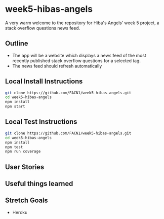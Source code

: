 # week5-hibas-angels
A very warm welcome to the repository for Hiba's Angels' week 5 project, a stack overflow questions news feed.

## Outline
- The app will be a website which displays a news feed of the most recently published stack overflow questions for a selected tag.
- The news feed should refresh automatically

## Local Install Instructions
```bash
git clone https://github.com/FACN1/week5-hibas-angels.git
cd week5-hibas-angels
npm install
npm start
```

## Local Test Instructions
```bash
git clone https://github.com/FACN1/week5-hibas-angels.git
cd week5-hibas-angels
npm install
npm test
npm run coverage
```

## User Stories

## Useful things learned

## Stretch Goals
- Heroku

